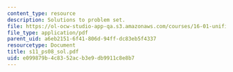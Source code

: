 ```yaml
---
content_type: resource
description: Solutions to problem set.
file: https://ol-ocw-studio-app-qa.s3.amazonaws.com/courses/16-01-unified-engineering-i-ii-iii-iv-fall-2005-spring-2006/e099879b4c8352acb3e9db9911c8e8b7_s11_ps08_sol.pdf
file_type: application/pdf
parent_uid: a6eb2151-6f41-806d-94ff-dc83eb5f4337
resourcetype: Document
title: s11_ps08_sol.pdf
uid: e099879b-4c83-52ac-b3e9-db9911c8e8b7
---
```

